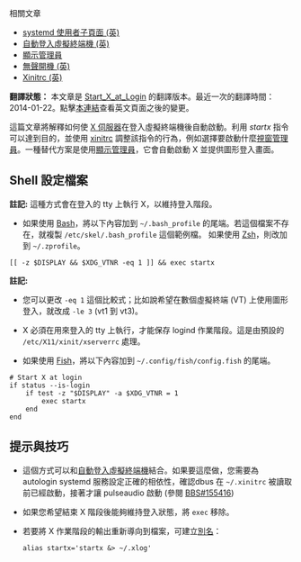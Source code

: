 相關文章

*   [systemd 使用者子頁面 (英)](/index.php/Systemd/User "Systemd/User")
*   [自動登入虛擬終端機 (英)](/index.php/Automatic_login_to_virtual_console "Automatic login to virtual console")
*   [顯示管理員](/index.php/Display_Manager_(%E6%AD%A3%E9%AB%94%E4%B8%AD%E6%96%87) "Display Manager (正體中文)")
*   [無聲開機 (英)](/index.php/Silent_boot "Silent boot")
*   [Xinitrc (英)](/index.php/Xinitrc "Xinitrc")

**翻譯狀態：** 本文章是 [Start_X_at_Login](/index.php/Start_X_at_Login "Start X at Login") 的翻譯版本。最近一次的翻譯時間：2014-01-22。點擊[本連結](https://wiki.archlinux.org/index.php?title=Start_X_at_Login&diff=0&oldid=294001)查看英文頁面之後的變更。

這篇文章將解釋如何使 [X 伺服器](/index.php/X_server "X server")在登入虛擬終端機後自動啟動。利用 *startx* 指令可以達到目的，並使用 [xinitrc](/index.php/Xinitrc "Xinitrc") 調整該指令的行為，例如選擇要啟動什麼[視窗管理員](/index.php/Window_manager "Window manager")。一種替代方案是使用[顯示管理員](/index.php/Display_manager_(%E6%AD%A3%E9%AB%94%E4%B8%AD%E6%96%87) "Display manager (正體中文)")，它會自動啟動 X 並提供圖形登入畫面。

## Shell 設定檔案

**註記:** 這種方式會在登入的 tty 上執行 X，以維持登入階段。

*   如果使用 [Bash](/index.php/Bash "Bash")，將以下內容加到 `~/.bash_profile` 的尾端。若這個檔案不存在，就複製 `/etc/skel/.bash_profile` 這個範例檔。
    如果使用 [Zsh](/index.php/Zsh "Zsh")，則改加到 `~/.zprofile`。

```
[[ -z $DISPLAY && $XDG_VTNR -eq 1 ]] && exec startx

```

**註記:**

*   您可以更改 `-eq 1` 這個比較式；比如說希望在數個虛擬終端 (VT) 上使用圖形登入，就改成 `-le 3` (vt1 到 vt3)。
*   X 必須在用來登入的 tty 上執行，才能保存 logind 作業階段。這是由預設的 `/etc/X11/xinit/xserverrc` 處理。

*   如果使用 [Fish](/index.php/Fish "Fish")，將以下內容加到 `~/.config/fish/config.fish` 的尾端。

```
# Start X at login
if status --is-login
    if test -z "$DISPLAY" -a $XDG_VTNR = 1
        exec startx
    end
end

```

## 提示與技巧

*   這個方式可以和[自動登入虛擬終端機](/index.php/Automatic_login_to_virtual_console "Automatic login to virtual console")結合。如果要這麼做，您需要為 autologin systemd 服務設定正確的相依性，確認dbus 在 `~/.xinitrc` 被讀取前已經啟動，接著才讓 pulseaudio 啟動 (參閱 [BBS#155416](https://bbs.archlinux.org/viewtopic.php?id=155416))
*   如果您希望結束 X 階段後能夠維持登入狀態，將 `exec` 移除。
*   若要將 X 作業階段的輸出重新導向到檔案，可建立[別名](/index.php/Alias "Alias")：

	 `alias startx='startx &> ~/.xlog'`